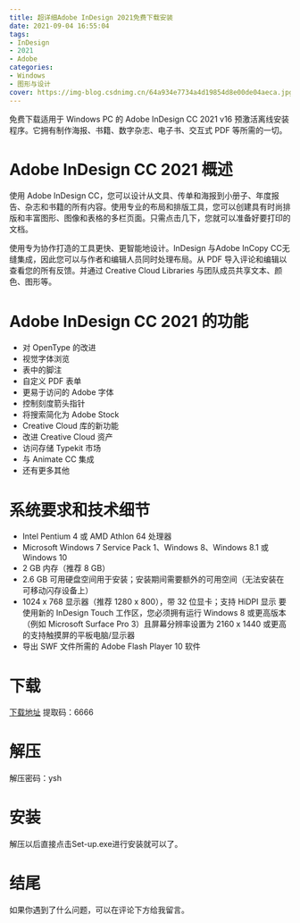 ```yaml
---
title: 超详细Adobe InDesign 2021免费下载安装
date: 2021-09-04 16:55:04
tags:
- InDesign
- 2021
- Adobe
categories: 
- Windows
- 图形与设计
cover: https://img-blog.csdnimg.cn/64a934e7734a4d19854d8e00de04aeca.jpg
---
```


免费下载适用于 Windows PC 的 Adob​​e InDesign CC 2021 v16 预激活离线安装程序。它拥有制作海报、书籍、数字杂志、电子书、交互式 PDF 等所需的一切。

# Adobe InDesign CC 2021 概述
使用 Adob​​e InDesign CC，您可以设计从文具、传单和海报到小册子、年度报告、杂志和书籍的所有内容。使用专业的布局和排版工具，您可以创建具有时尚排版和丰富图形、图像和表格的多栏页面。只需点击几下，您就可以准备好要打印的文档。

使用专为协作打造的工具更快、更智能地设计。InDesign 与Adobe InCopy CC无缝集成，因此您可以与作者和编辑人员同时处理布局。从 PDF 导入评论和编辑以查看您的所有反馈。并通过 Creative Cloud Libraries 与团队成员共享文本、颜色、图形等。

# Adobe InDesign CC 2021 的功能
- 对 OpenType 的改进
- 视觉字体浏览
- 表中的脚注
- 自定义 PDF 表单
- 更易于访问的 Adob​​e 字体
- 控制刻度箭头指针
- 将搜索简化为 Adob​​e Stock
- Creative Cloud 库的新功能
- 改进 Creative Cloud 资产
- 访问存储 Typekit 市场
- 与 Animate CC 集成
- 还有更多其他

# 系统要求和技术细节
- Intel Pentium 4 或 AMD Athlon 64 处理器
- Microsoft Windows 7 Service Pack 1、Windows 8、Windows 8.1 或 Windows 10
- 2 GB 内存（推荐 8 GB）
- 2.6 GB 可用硬盘空间用于安装；安装期间需要额外的可用空间（无法安装在可移动闪存设备上）
- 1024 x 768 显示器（推荐 1280 x 800），带 32 位显卡；支持 HiDPI 显示
要使用新的 InDesign Touch 工作区，您必须拥有运行 Windows 8 或更高版本（例如 Microsoft Surface Pro 3）且屏幕分辨率设置为 2160 x 1440 或更高的支持触摸屏的平板电脑/显示器
- 导出 SWF 文件所需的 Adob​​e Flash Player 10 软件

# 下载
[下载地址](https://pan.baidu.com/s/13idzPfwEbkH8YJmp1Huz7w)
提取码：6666

# 解压
解压密码：ysh

# 安装
解压以后直接点击Set-up.exe进行安装就可以了。

# 结尾
如果你遇到了什么问题，可以在评论下方给我留言。







